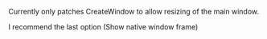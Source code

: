 Currently only patches CreateWindow to allow resizing of the main window.

I recommend the last option (Show native window frame)